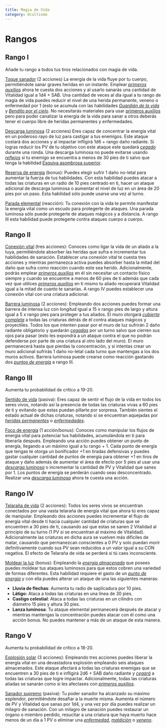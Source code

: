 ```yaml
---
title: Magia de Vida
category: Ocultismo
---
```


# Rangos

## Rango I

Añade tu rango a todos tus tiros relacionados con magia de vida.

<u>Toque sanador</u> (2 acciones) La energía de la vida fluye por tu cuerpo, permitiéndote sanar graves heridas en un instante. Emplear *[primeros auxilios](https://raldamain.com/rules/Crear%20personajes/talentos.html#primeros-auxilios-sab)* ahora te cuesta dos acciones y al usarlo sanarás una cantidad de Vitalidad igual a 1d4 + SAB. Una cantidad de veces al día igual a tu rango de magia de vida puedes reducir el nivel de una herida permanente, veneno o enfermedad por 1 (esto se acumula con las habilidades *[Guardián de la vida](https://raldamain.com/rules/Rangos/Ascendencias/ascendencia%20verdeante.html#rango-i)* y *[Bendito por el cielo](https://raldamain.com/rules/Rangos/Ascendencias/ascendencia%20celestial.html#rango-i)*. No necesitarás materiales para usar [primeros auxilios](https://raldamain.com/rules/Crear%20personajes/talentos.html#primeros-auxilios-sab) pero para poder canalizar la energía de la vida para sanar a otros deberás tener el cuerpo libre de heridas permanentes y enfermedades.

<u>Descarga luminosa</u> (2 acciones) Eres capaz de concentrar la energía vital en un poderoso rayo de luz para castigar a tus enemigos. Este ataque costará dos acciones y al impactar infligirá 1d6 + rango daño radiante. Si logras reducir los PV de tu objetivo con este ataque este quedará *[cegado](https://raldamain.com/rules/Reglas%20principales/Efectos%20de%20estado.html#cegada)* durante una ronda. Una descarga luminosa no puede evitarse usando *[reflejos](https://raldamain.com/rules/Rangos/Combate/reflejos.html)* si tu enemigo se encuentra a menos de 30 pies de ti salvo que tenga la habilidad [Esquiva asombrosa superior](https://raldamain.com/rules/Rangos/Combate/reflejos.html#rango-iv). 

<u>Reserva de energía</u> (bonus): Puedes elegir sufrir 1 daño no-letal para aumentar la fuerza de tus habilidades. Con esta habilidad puedes atacar a todas las criaturas en un radio de 10 pies centrado en ti, hacer un ataque adicional de descarga luminosa o aumentar el nivel de luz en un área de 20 pies por un paso. Esta habilidad sólo puede usarse una vez al turno.

<u>Parada elemental</u> (reacción): Tu conexión con la vida te permite manifestar la energía vital como un escudo para protegerte de ataques. Una parada luminosa sólo puede protegerte de ataques mágicos y a distancia. A rango III esta habilidad puede protegerte contra ataques cuerpo a cuerpo. 

## Rango II

<u>Conexión vital</u> (tres acciones): Conoces como ligar la vida de un aliado a la tuya, permitiéndote absorber las heridas que sufra e incrementar tus habilidades de sanación. Establecer una conexión vital te cuesta tres acciones y mientras permanezca activa puedes absorber hasta la mitad del daño que sufra como reacción cuando este sea herido. Adicionalmente, podrás emplear *[primeros auxilios](https://raldamain.com/rules/Crear%20personajes/talentos.html#primeros-auxilios-sab)* en él sin necesitar un contacto físico siempre y cuando se encuentre a menos de 60 pies de ti además que cada vez que utilices *[primeros auxilios](https://raldamain.com/rules/Crear%20personajes/talentos.html#primeros-auxilios-sab)* en ti mismo tu aliado recuperará Vitalidad igual a la mitad de cuanto te sanarías. A rango IV puedes establecer una conexión vital con una criatura adicional.

<u>Barrera luminosa</u> (2 acciones): Empleando dos acciones puedes formar una barrera de intensa luz con longitud igual a 15 x rango pies de largo y altura igual a 5 x rango pies para proteger a tus aliados. El muro otorgará *[cubierta completa](https://raldamain.com/rules/Reglas%20principales/reglas%20de%20combate.html#cubierta)* a todas las criaturas detrás de él contra ataques mágicos y proyectiles. Todos los que intenten pasar por el muro de luz sufrirán 2 daño radiante obligatorio y quedarán *[cegadas](https://raldamain.com/rules/Reglas%20principales/Efectos%20de%20estado.html#cegada)* por un turno salvo que cierren sus ojos para pasar (esto les expondrá a un ataque contra el que no podrán defenderse por parte de una criatura al otro lado del muro). El muro permanecerá hasta que pierdas la concentración, y si intentas crear un muro adicional sufrirás 1 daño no-letal cada turno que mantengas a los dos muros activos. Barrera luminosa puede crearse como reacción gastando dos *[puntos de energía](https://raldamain.com/rules/Rangos/Ocultismo/magia%20de%20vida.html)* a rango III.

## Rango III

Aumenta tu probabilidad de crítico a 19-20.

<u>Sentido de vida</u> (pasiva): Eres capaz de sentir el flujo de la vida en todos los seres vivos, notando así la presencia de todas las criaturas vivas a 60 pies de ti y evitando que estas puedan pillarte por sorpresa. También sientes el estado actual de dichas criaturas, notando si se encuentran aquejadas por *[heridas permanentes](https://raldamain.com/rules/Reglas%20principales/Heridas%20permanentes.html)* o *[enfermedades](https://raldamain.com/rules/Reglas%20adicionales/venenos_enfermedades.html)*.

<u>Foco de energía</u> (1 acción/bonus): Conoces como manipular los flujos de energía vital para potenciar tus habilidades, acumulándola en ti para liberarla después. Empleando una acción puedes obtener un punto de energía, llegando a un máximo igual a tu rango + 1. Cada punto de energía que tengas te otorga un bonificador +1 en tiradas defensivas y puedes gastar cualquier cantidad de puntos de energía para obtener +1 en tiros de ataque y daño además de aumentar el área de efecto por 5 pies al usar una *[descarga luminosa](https://raldamain.com/rules/Rangos/Ocultismo/magia%20de%20vida.html#rango-i)* o incrementar la cantidad de PV y Vitalidad que sanes por 1. Los puntos de energía se perderán cuando seas desconcentrado. Realizar una *[descarga luminosa](https://raldamain.com/rules/Rangos/Ocultismo/magia%20de%20vida.html#rango-i)* ahora te cuesta una acción.

## Rango IV

<u>Telaraña de vida</u> (2 acciones): Todos los seres vivos se encuentran conectados por una vasta telaraña de energía vital que ahora tú eres capaz de manipular. Empleando dos acciones puedes incrementar el flujo de energía vital desde ti hacia cualquier cantidad de criaturas que se encuentren a 30 pies de ti, causando así que estas se sanen 2 Vitalidad al principio de su turno (1 PV si se encuentran al máximo de Vitalidad). Adicionalmente las criaturas en dicha aura se vuelven más difíciles de matar, causando que permanezcan conscientes a 0 PV y solo puedan morir definitivamente cuando sus PV sean reducidos a un valor igual a su CON negativa. El efecto de Telaraña de vida se perderá si tú caes inconsciente.

<u>Moldear la luz</u> (bonus): Empleando la *[energía almacenada](https://raldamain.com/rules/Rangos/Ocultismo/magia%20de%20vida.html)* que posees puedes moldear tus ataques luminosos para que estos cobren una variedad de formas diferentes. Esta habilidad requiere el gasto de un *[punto de energía](https://raldamain.com/rules/Rangos/Ocultismo/magia%20de%20vida.html)* y con ella puedes alterar un ataque de una las siguientes maneras:

- **Lluvia de flechas**: Aumenta tu radio de saplicadura por 10 pies.
- **Látigo:** Ataca a todas las criaturas en una línea de 30 pies.
- **Castigo celestial**: Ataca a todas las criaturas en un cilindro con diámetro 15 pies y altura 30 pies.
- **Lanza luminosa**: Tu ataque elemental permanecerá después de atacar y mientras mantengas la concentración puedes atacar con él como una acción bonus. No puedes mantener a más de un ataque de esta manera.

## Rango V

Aumenta tu probabilidad de crítico a 18-20.

<u>Explosión solar</u> (3 acciones): Empleando tres acciones puedes liberar la energía vital en una devastadora explosión empleando seis ataques almacenados. Este ataque afectará a todas las criaturas enemigas que se encuentren a 30 pies de ti e infligirá 2d6 + SAB daño radiante y *[cegará](https://raldamain.com/rules/Reglas%20principales/Efectos%20de%20estado.html#cegada)* a todas las criaturas que logre impactar. Adicionalmente, todas las criaturas aliadas se sanarán como si les afectases con *[primeros auxilios](https://raldamain.com/rules/Crear%20personajes/talentos.html#primeros-auxilios-sab)*.

<u>Sanador supremo</u> (pasiva): Tu poder sanador ha alcanzado su máximo esplendor, permitiéndote desafiar a la muerte misma. Aumenta el número de PV y Vitalidad que sanas por 1d4, y una vez por día puedes realizar un milagro de sanación. Con un milagro de sanación puedes restaurar un órgano o miembro perdido, resucitar a una criatura que haya muerto hace menos de un día a 1 PV  o eliminar una *[enfermedad](https://raldamain.com/rules/Reglas%20adicionales/venenos_enfermedades.html)*, *[maldición](https://raldamain.com/rules/Rangos/Religion/magia%20divina.html#rango-iii)* o *[veneno](https://raldamain.com/rules/Reglas%20adicionales/venenos_enfermedades.html)*.

